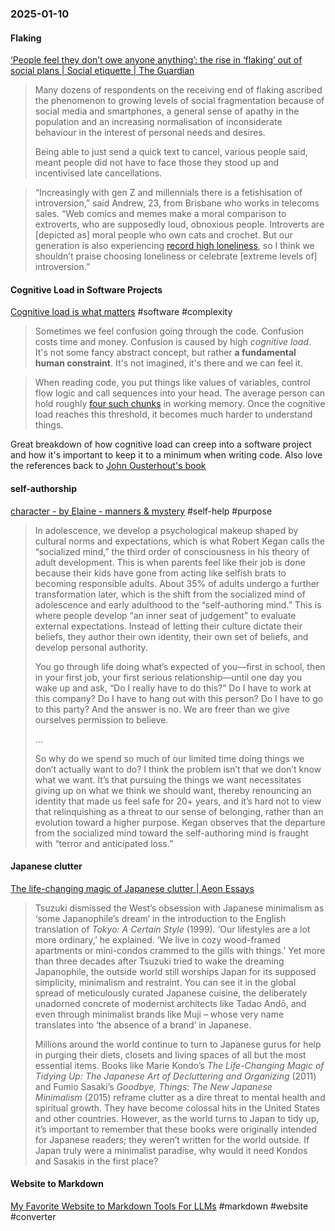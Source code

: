 ### 2025-01-10
#### Flaking
[‘People feel they don’t owe anyone anything’: the rise in ‘flaking’ out of social plans | Social etiquette | The Guardian](https://www.theguardian.com/lifeandstyle/2025/jan/07/flaking-out-of-social-plans)

> Many dozens of respondents on the receiving end of flaking ascribed the phenomenon to growing levels of social fragmentation because of social media and smartphones, a general sense of apathy in the population and an increasing normalisation of inconsiderate behaviour in the interest of personal needs and desires.
> 
> Being able to just send a quick text to cancel, various people said, meant people did not have to face those they stood up and incentivised late cancellations.

> “Increasingly with gen Z and millennials there is a fetishisation of introversion,” said Andrew, 23, from Brisbane who works in telecoms sales. “Web comics and memes make a moral comparison to extroverts, who are supposedly loud, obnoxious people. Introverts are [depicted as] moral people who own cats and crochet. But our generation is also experiencing [record high loneliness](https://www.forbes.com/sites/kianbakhtiari/2023/07/28/gen-z-the-loneliness-epidemic-and-the-unifying-power-of-brands/), so I think we shouldn’t praise choosing loneliness or celebrate \[extreme levels of\] introversion.”

#### Cognitive Load in Software Projects
[Cognitive load is what matters](https://minds.md/zakirullin/cognitive) #software #complexity

> Sometimes we feel confusion going through the code. Confusion costs time and money. Confusion is caused by high _cognitive load_. It's not some fancy abstract concept, but rather **a fundamental human constraint**. It's not imagined, it's there and we can feel it.

> When reading code, you put things like values of variables, control flow logic and call sequences into your head. The average person can hold roughly [four such chunks](https://github.com/zakirullin/cognitive-load/issues/16) in working memory. Once the cognitive load reaches this threshold, it becomes much harder to understand things.

Great breakdown of how cognitive load can creep into a software project and how it's important to keep it to a minimum when writing code. Also love the references back to [John Ousterhout's book](https://www.amazon.com/Philosophy-Software-Design-John-Ousterhout/dp/1732102201)

#### self-authorship
[character - by Elaine - manners & mystery](https://elainewrites.substack.com/p/character) #self-help #purpose 

> In adolescence, we develop a psychological makeup shaped by cultural norms and expectations, which is what Robert Kegan calls the “socialized mind,” the third order of consciousness in his theory of adult development. This is when parents feel like their job is done because their kids have gone from acting like selfish brats to becoming responsible adults. About 35% of adults undergo a further transformation later, which is the shift from the socialized mind of adolescence and early adulthood to the “self-authoring mind.” This is where people develop “an inner seat of judgement” to evaluate external expectations. Instead of letting their culture dictate their beliefs, they author their own identity, their own set of beliefs, and develop personal authority.
> 
> You go through life doing what’s expected of you—first in school, then in your first job, your first serious relationship—until one day you wake up and ask, “Do I really have to do this?” Do I have to work at this company? Do I have to hang out with this person? Do I have to go to this party? And the answer is no. We are freer than we give ourselves permission to believe.
> 
> …
> 
> So why do we spend so much of our limited time doing things we don’t actually want to do? I think the problem isn’t that we don’t know what we want. It’s that pursuing the things we want necessitates giving up on what we think we should want, thereby renouncing an identity that made us feel safe for 20+ years, and it’s hard not to view that relinquishing as a threat to our sense of belonging, rather than an evolution toward a higher purpose. Kegan observes that the departure from the socialized mind toward the self-authoring mind is fraught with “terror and anticipated loss.”

#### Japanese clutter
[The life-changing magic of Japanese clutter | Aeon Essays](https://aeon.co/essays/the-life-changing-magic-of-japanese-clutter)

> Tsuzuki dismissed the West’s obsession with Japanese minimalism as ‘some Japanophile’s dream’ in the introduction to the English translation of _Tokyo: A Certain Style_ (1999)_._ ‘Our lifestyles are a lot more ordinary,’ he explained. ‘We live in cozy wood-framed apartments or mini-condos crammed to the gills with things.’ Yet more than three decades after Tsuzuki tried to wake the dreaming Japanophile, the outside world still worships Japan for its supposed simplicity, minimalism and restraint. You can see it in the global spread of meticulously curated Japanese cuisine, the deliberately unadorned concrete of modernist architects like Tadao Andō, and even through minimalist brands like Muji – whose very name translates into ‘the absence of a brand’ in Japanese.
> 
> Millions around the world continue to turn to Japanese gurus for help in purging their diets, closets and living spaces of all but the most essential items. Books like Marie Kondo’s _The Life-Changing Magic of Tidying Up: The Japanese Art of Decluttering and Organizing_ (2011) and Fumio Sasaki’s _Goodbye, Things: The New Japanese Minimalism_ (2015) reframe clutter as a dire threat to mental health and spiritual growth. They have become colossal hits in the United States and other countries. However, as the world turns to Japan to tidy up, it’s important to remember that these books were originally intended for Japanese readers; they weren’t written for the world outside. If Japan truly were a minimalist paradise, why would it need Kondos and Sasakis in the first place?

#### Website to Markdown
[My Favorite Website to Markdown Tools For LLMs](https://brentter.com/notes/my_favorite_website_to_markdown_tools_for_llms/?ref=labnotes.org) #markdown #website #converter
